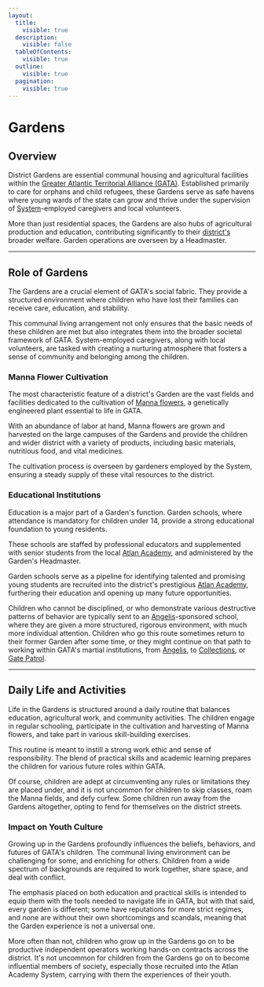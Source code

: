 ```yaml
---
layout:
  title:
    visible: true
  description:
    visible: false
  tableOfContents:
    visible: true
  outline:
    visible: true
  pagination:
    visible: true
---
```


# Gardens

## **Overview**

District Gardens are essential communal housing and agricultural facilities within the [Greater Atlantic Territorial Alliance (GATA)](../the-basics.md). Established primarily to care for orphans and child refugees, these Gardens serve as safe havens where young wards of the state can grow and thrive under the supervision of [System](../politics/the-system.md)-employed caregivers and local volunteers.&#x20;

More than just residential spaces, the Gardens are also hubs of agricultural production and education, contributing significantly to their [district's](../politics/districts.md) broader welfare. Garden operations are overseen by a Headmaster.

***

## **Role of Gardens**

The Gardens are a crucial element of GATA's social fabric. They provide a structured environment where children who have lost their families can receive care, education, and stability.

This communal living arrangement not only ensures that the basic needs of these children are met but also integrates them into the broader societal framework of GATA. System-employed caregivers, along with local volunteers, are tasked with creating a nurturing atmosphere that fosters a sense of community and belonging among the children.

### **Manna Flower Cultivation**

The most characteristic feature of a district's Garden are the vast fields and facilities dedicated to the cultivation of [Manna flowers](../../science-and-tech/the-manna-flower.md), a genetically engineered plant essential to life in GATA.

With an abundance of labor at hand, Manna flowers are grown and harvested on the large campuses of the Gardens and provide the children and wider district with a variety of products, including basic materials, nutritious food, and vital medicines.

The cultivation process is overseen by gardeners employed by the System, ensuring a steady supply of these vital resources to the district.

### **Educational Institutions**

Education is a major part of a Garden's function. Garden schools, where attendance is mandatory for children under 14, provide a strong educational foundation to young residents.

These schools are staffed by professional educators and supplemented with senior students from the local [Atlan Academy](the-atlan-academy-system.md), and administered by the Garden's Headmaster.

Garden schools serve as a pipeline for identifying talented and promising young students are recruited into the district's prestigious [Atlan Academy](the-atlan-academy-system.md), furthering their education and opening up many future opportunities.

Children who cannot be disciplined, or who demonstrate various destructive patterns of behavior are typically sent to an [Angelis](../military-and-defense/angelis.md)-sponsored school, where they are given a more structured, rigorous environment, with much more individual attention. Children who go this route sometimes return to their former Garden after some time, or they might continue on that path to working within GATA's martial institutions, from [Angelis](../military-and-defense/angelis.md), to [Collections](../law-and-order/collections.md), or [Gate Patrol](../law-and-order/gate-patrol.md).

***

## **Daily Life and Activities**

Life in the Gardens is structured around a daily routine that balances education, agricultural work, and community activities. The children engage in regular schooling, participate in the cultivation and harvesting of Manna flowers, and take part in various skill-building exercises.

This routine is meant to instill a strong work ethic and sense of responsibility. The blend of practical skills and academic learning prepares the children for various future roles within GATA.

Of course, children are adept at circumventing any rules or limitations they are placed under, and it is not uncommon for children to skip classes, roam the Manna fields, and defy curfew. Some children run away from the Gardens altogether, opting to fend for themselves on the district streets.

### **Impact on Youth Culture**

Growing up in the Gardens profoundly influences the beliefs, behaviors, and futures of GATA's children. The communal living environment can be challenging for some, and enriching for others. Children from a wide spectrum of backgrounds are required to work together, share space, and deal with conflict.

The emphasis placed on both education and practical skills is intended to equip them with the tools needed to navigate life in GATA, but with that said, every garden is different; some have reputations for more strict regimes, and none are without their own shortcomings and scandals, meaning that the Garden experience is not a universal one.

More often than not, children who grow up in the Gardens go on to be productive independent operators working hands-on contracts across the district. It's not uncommon for children from the Gardens go on to become influential members of society, especially those recruited into the Atlan Academy System, carrying with them the experiences of their youth.
